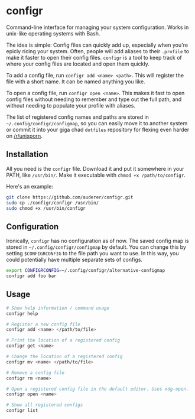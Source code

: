 # configr

Command-line interface for managing your system configuration. Works in unix-like operating systems with Bash.

The idea is simple: Config files can quickly add up, especially when you're epicly ricing your system. Often, people will add aliases to their `.profile` to make it faster to open their config files. `configr` is a tool to keep track of where your config files are located and open them quickly.

To add a config file, run `configr add <name> <path>`. This will register the file with a short name. It can be named anything you like.

To open a config file, run `configr open <name>`. This makes it fast to open config files without needing to remember and type out the full path, and without needing to populate your profile with aliases.

The list of registered config names and paths are stored in `~/.config/configr/configmap`, so you can easily move it to another system or commit it into your giga chad `dotfiles` repository for flexing even harder on [/r/unixporn](https://www.reddit.com/r/unixporn/).

## Installation

All you need is the `configr` file. Download it and put it somewhere in your PATH, like `/usr/bin/`. Make it executable with `chmod +x /path/to/configr`.

Here's an example:

```bash
git clone https://github.com/auderer/configr.git
sudo cp ./configr/configr /usr/bin/
sudo chmod +x /usr/bin/configr
```

## Configuration

Ironically, `configr` has no configuration as of now. The saved config map is stored in `~/.config/configr/configmap` by default. You can change this by setting `$CONFIGRCONFIG` to the file path you want to use. In this way, you could potentially have multiple separate sets of configs.

```bash
export CONFIGRCONFIG=~/.config/configr/alternative-configmap
configr add foo bar
```

## Usage

```bash
# Show help information / command usage
configr help

# Register a new config file
configr add <name> </path/to/file>

# Print the location of a registered config
configr get <name>

# Change the location of a registered config
configr mv <name> </path/to/file>

# Remove a config file
configr rm <name>

# Open a registered config file in the default editor. Uses xdg-open.
configr open <name>

# Show all registered configs
configr list
```